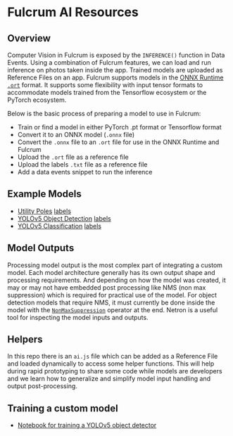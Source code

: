 # Fulcrum AI Resources

## Overview

Computer Vision in Fulcrum is exposed by the `INFERENCE()` function in Data Events. Using a combination of Fulcrum features, we can load and run inference on photos taken inside the app. Trained models are uploaded as Reference Files on an app. Fulcrum supports models in the [ONNX Runtime `.ort`](https://onnxruntime.ai/) format. It supports some flexibility with input tensor formats to accommodate models trained from the Tensorflow ecosystem or the PyTorch ecosystem.

Below is the basic process of preparing a model to use in Fulcrum:

* Train or find a model in either PyTorch .pt format or Tensorflow format
* Convert it to an ONNX model (`.onnx` file)
* Convert the `.onnx` file to an `.ort` file for use in the ONNX Runtime and Fulcrum
* Upload the `.ort` file as a reference file
* Upload the labels `.txt` file as a reference file
* Add a data events snippet to run the inference

## Example Models

* [Utility Poles](https://drive.google.com/file/d/1sISnmO4TRAqm4DBgLtKeaKiFcB2a75Kx/view?usp=sharing) [labels](https://drive.google.com/file/d/1ADzWi5QLJLJbtrIyhCnr81CziNskfQW1/view?usp=drive_link)
* [YOLOv5 Object Detection](https://drive.google.com/file/d/1VZ7OJrRIivsFGYQaPBgb6O10qubKg3E2/view?usp=drive_link) [labels](https://drive.google.com/file/d/1WfA-O2RTjogKZqi9WKwj1zvIkGY6o9ko/view?usp=drive_link)
* [YOLOv5 Classification](https://drive.google.com/file/d/1UO_rDDowGj5BnFqKooTkE1_Su5WGhilF/view?usp=drive_link) [labels](https://drive.google.com/file/d/1OIDh6fX702tzHHf3mIb62nUnx5ZHfLDr/view?usp=sharing)

## Model Outputs

Processing model output is the most complex part of integrating a custom model. Each model architecture generally has its own output shape and processing requirements. And depending on how the model was created, it may or may not have embedded post processing like NMS (non max suppression) which is required for practical use of the model. For object detection models that require NMS, it must currently be done inside the model with the [`NonMaxSuppression`](https://github.com/onnx/onnx/blob/main/docs/Operators.md#NonMaxSuppression) operator at the end. Netron is a useful tool for inspecting the model inputs and outputs.

## Helpers

In this repo there is an `ai.js` file which can be added as a Reference File and loaded dynamically to access some helper functions. This will help during rapid prototyping to share some code while models are developers and we learn how to generalize and simplify model input handling and output post-processing.

## Training a custom model

* [Notebook for training a YOLOv5 object detector](https://colab.research.google.com/drive/1DlDVnYTftdAZ83SkUXTEXAO4utp2h0Eu?usp=sharing)
